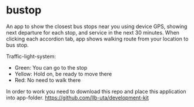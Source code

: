 # bustop

An app to show the closest bus stops near you using device GPS, showing next departure for each stop, and service in the next 30 minutes. When clicking each accordion tab, app shows walking route from your location to bus stop.

Traffic-light-system:
* Green: You can go to the stop
* Yellow: Hold on, be ready to move there
* Red: No need to walk there

In order to work you need to download this repo and place this application into app-folder.
https://github.com/llb-uta/development-kit
